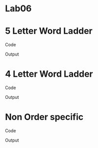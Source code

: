 # Lab06

# 5 Letter Word Ladder

Code

Output

# 4 Letter Word Ladder

Code

Output

# Non Order specific

Code


Output



